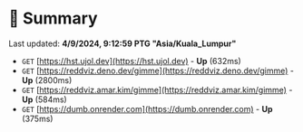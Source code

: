 # 📖 Summary
Last updated: **4/9/2024, 9:12:59 PTG "Asia/Kuala_Lumpur"**

- `GET` [https://hst.ujol.dev](https://hst.ujol.dev) - **Up** (632ms)
- `GET` [https://reddviz.deno.dev/gimme](https://reddviz.deno.dev/gimme) - **Up** (2800ms)
- `GET` [https://reddviz.amar.kim/gimme](https://reddviz.amar.kim/gimme) - **Up** (584ms)
- `GET` [https://dumb.onrender.com](https://dumb.onrender.com) - **Up** (375ms)
